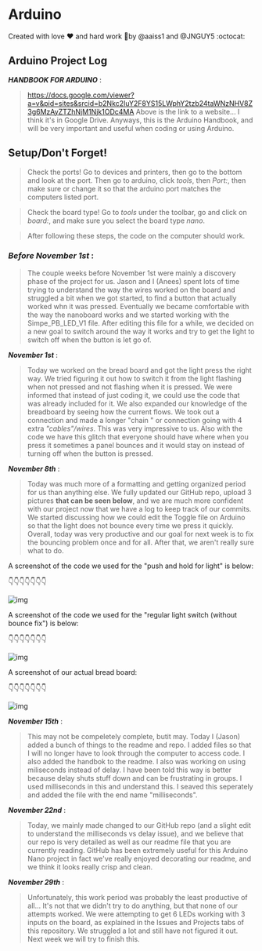 # Arduino

Created with love :heart: and hard work :metal:by @aaiss1 and @JNGUY5 :octocat:

## Arduino Project Log 
_**HANDBOOK FOR ARDUINO**_ : 
  
>https://docs.google.com/viewer?a=v&pid=sites&srcid=b2Nkc2IuY2F8YS15LWphY2tzb24taWNzNHV8Z3g6MzAyZTZhNjM1Njk1ODc4MA
Above is the link to a website... I think it's in Google Drive. Anyways, this is the Arduino Handbook, and will be very important and useful when coding or using Arduino.
## Setup/Don't Forget!
>Check the ports! Go to devices and printers, then go to the bottom and look at the port. Then go to arduino, click _tools_, then _Port:_, then make sure or change it so that the arduino port matches the computers listed port.

>Check the board type! Go to _tools_ under the toolbar, go and click on _board:_, and make sure you select the board type _nano_.

>After following these steps, the code on the computer should work.


### _Before November 1st_ : 

>The couple weeks before November 1st were mainly a discovery phase of the project for us. Jason and I (Anees) spent lots of time trying to understand the way the wires worked on the board and struggled a bit when we got started, to find a button that actually worked whn it was pressed. Eventually we became comfortable with the way the nanoboard works and we started working with the Simpe_PB_LED_V1 file. After editing this file for a while, we decided on a new goal to switch around the way it works and try to get the light to switch off when the button is let go of.

_**November 1st**_ : 

>Today we worked on the bread board and got the light press the right way. We tried figuring it out how to switch it from the light flashing when not pressed and not flashing when it is pressed. We were informed that instead of just coding it, we could use the code that was already included for it. We also expanded our knowledge of the breadboard by seeing how the current flows. We took out a connection and made a longer "chain " or connection going with 4 extra _"cables"/wires_. This was very impressive to us. Also with the code we have this glitch that everyone should have where when you press it sometimes a panel bounces and it would stay on instead of turning off when the button is pressed.  

_**November 8th**_ : 

>Today was much more of a formatting and getting organized period for us than anything else. We fully updated our GitHub repo, upload 3 pictures **that can be seen below**, and we are much more confident with our project now that we have a log to keep track of our commits. We started discussing how we could edit the Toggle file on Arduino so that the light does not bounce every time we press it quickly. Overall, today was very productive and our goal for next week is to fix the bouncing problem once and for all. After that, we aren't really sure what to do.

A screenshot of the code we used for the "push and hold for light" is below:

:point_down::point_down::point_down::point_down::point_down::point_down::point_down:

![img](https://github.com/JNGUY5/Arduino/blob/master/Jj2VFO.jpg)

A screenshot of the code we used for the "regular light switch (without bounce fix") is below:

:point_down::point_down::point_down::point_down::point_down::point_down::point_down:

![img](https://github.com/JNGUY5/Arduino/blob/master/Xxj8QN.jpg)

A screenshot of our actual bread board:

:point_down::point_down::point_down::point_down::point_down::point_down::point_down:

![img](https://github.com/JNGUY5/Arduino/blob/master/H9oz7l.jpg)


_**November 15th**_ : 

>This may not be compeletely complete, butit may. Today I (Jason) added a bunch of things to the readme and repo. I added files so that I will no longer have to look through the computer to access code. I also added the handbok to the readme. I also was working on using miliseconds instead of delay. I have been told this way is better because delay shuts stuff down and can be frustrating in groups. I used milliseconds in this and understand this. I seaved this seperately and added the file with the end name "milliseconds".

_**November 22nd**_ : 

>Today, we mainly made changed to our GitHub repo (and a slight edit to understand the milliseconds vs delay issue), and we believe that our repo is very detailed as well as our readme file that you are currently reading. GitHub has been extremely useful for this Arduino Nano project in fact we've really enjoyed decorating our readme, and we think it looks really crisp and clean.

_**November 29th**_ : 

>Unfortunately, this work period was probably the least productive of all... It's not that we didn't try to do anything, but that none of our attempts worked. We were attempting to get 6 LEDs working with 3 inputs on the board, as explained in the Issues and Projects tabs of this repository. We struggled a lot and still have not figured it out. Next week we will try to finish this.


